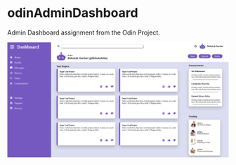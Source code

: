 # odinAdminDashboard
Admin Dashboard assignment from the Odin Project. 


<img src="./adminDashImg.png" />
